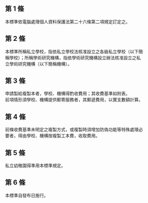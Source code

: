 第 1 條
-------
本標準依電腦處理個人資料保護法第二十六條第二項規定訂定之。

第 2 條
-------
本標準所稱私立學校，指依私立學校法核准設立之各級私立學校（以下簡  
稱學校）；所稱學術研究機構，指依學術研究機構設立辦法核准設立之私  
立學術研究機構（以下簡稱機構）。

第 3 條
-------
申請製給複製本者，學校、機構得酌收費用；其收費基準如附表。  
前項情形須學校、機構提供郵寄服務者，其郵遞費用，以實支數額計算。

第 4 條
-------
前條收費基準未明定之複製方式，或複製時須增加防偽功能等特殊處理必  
要者，得由學校、機構按複製工本費，收取費用。

第 5 條
-------
私立幼稚園得準用本標準規定。

第 6 條
-------
本標準自發布日施行。

